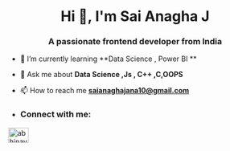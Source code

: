 
<h1 align="center">Hi 👋, I'm Sai Anagha J</h1>
<h3 align="center">A passionate frontend developer from India</h3>


- 🌱 I’m currently learning **Data Science , Power BI **

- 💬 Ask me about **Data Science ,Js , C++ ,C,OOPS**

- 📫 How to reach me **saianaghajana10@gmail.com**


- <h3 align="left">Connect with me:</h3>
<p align="left">
<a href="https://www.linkedin.com/in/sai-anagha-j-a019b3259" target="blank"><img align="center" src="https://raw.githubusercontent.com/rahuldkjain/github-profile-readme-generator/master/src/images/icons/Social/linked-in-alt.svg" alt="abhinav-kumar-8395b61b2" height="30" width="40" /></a>

</p>
